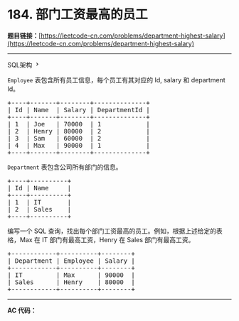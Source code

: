 # 184. 部门工资最高的员工

**题目链接：**[https://leetcode-cn.com/problems/department-highest-salary](https://leetcode-cn.com/problems/department-highest-salary)

---

<div class="content__1Y2H">
 <div class="sql-schema-wrapper__1jqS">
  <a class="sql-schema-link__1VAC">SQL架构
   <svg viewbox="0 0 24 24" width="1em" height="1em" class="css-1lc17o4-icon">
    <path fill-rule="evenodd" d="M10 6L8.59 7.41 13.17 12l-4.58 4.59L10 18l6-6z"></path>
   </svg></a>
 </div>
 <div class="notranslate">
  <p><code>Employee</code> 表包含所有员工信息，每个员工有其对应的&nbsp;Id, salary 和 department Id。</p> 
  <pre class="language-text">+----+-------+--------+--------------+
| Id | Name  | Salary | DepartmentId |
+----+-------+--------+--------------+
| 1  | Joe   | 70000  | 1            |
| 2  | Henry | 80000  | 2            |
| 3  | Sam   | 60000  | 2            |
| 4  | Max   | 90000  | 1            |
+----+-------+--------+--------------+
</pre> 
  <p><code>Department</code>&nbsp;表包含公司所有部门的信息。</p> 
  <pre class="language-text">+----+----------+
| Id | Name     |
+----+----------+
| 1  | IT       |
| 2  | Sales    |
+----+----------+
</pre> 
  <p>编写一个 SQL 查询，找出每个部门工资最高的员工。例如，根据上述给定的表格，Max 在 IT 部门有最高工资，Henry 在 Sales 部门有最高工资。</p> 
  <pre class="language-text">+------------+----------+--------+
| Department | Employee | Salary |
+------------+----------+--------+
| IT         | Max      | 90000  |
| Sales      | Henry    | 80000  |
+------------+----------+--------+
</pre> 
 </div>
</div>

---

**AC 代码：**

```java

```